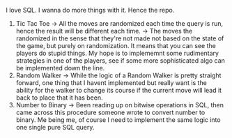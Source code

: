 I love SQL. I wanna do more things with it. Hence the repo. 

1. Tic Tac Toe
   -> All the moves are randomized each time the query is run, hence the result will be different each time.
   -> The moves the randomized in the sense that they're not made not based on the state of the game, but purely on randomization. It means that you
      can see the players do stupid things. My hope is to implememnt some rudimentary strategies in one of the players, see if some more sophisticated       algo can be implemented down the line.
2. Random Walker
   -> While the logic of a Random Walker is pretty straight forward, one thing that I havent implemented but really want is the ability for the walker       to change its course if the current move will lead it back to place that it has been.
3. Number to Binary
   -> Been reading up on bitwise operations in SQL, then came across this procedure someone wrote to convert number to binary. Me being me, of course        I need to implement the same logic into one single pure SQL query. 
   
